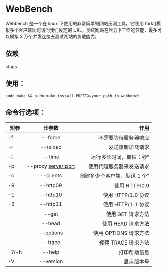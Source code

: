 # WebBench

Webbench 是一个在 linux 下使用的非常简单的网站压测工具。它使用 fork()模拟多个客户端同时访问我们设定的 URL，测试网站在压力下工作的性能，最多可以模拟 3 万个并发连接去测试网站的负载能力。

## 依赖

ctags

## 使用：

    sudo make && sudo make install PREFIX=your_path_to_webbench

## 命令行选项：

| 短参  |        长参数         |                         作用 |
| ----- | :-------------------: | ---------------------------: |
| -f    |        --force        |         不需要等待服务器响应 |
| -r    |       --reload        |             发送重新加载请求 |
| -t    |     --time <sec>      |      运行多长时间，单位：秒" |
| -p    | --proxy <server:port> |     使用代理服务器来发送请求 |
| -c    |     --clients <n>     | 创建多少个客户端，默认 1 个" |
| -9    |       --http09        |                使用 HTTP/0.9 |
| -1    |       --http10        |           使用 HTTP/1.0 协议 |
| -2    |       --http11        |           使用 HTTP/1.1 协议 |
|       |         --get         |            使用 GET 请求方法 |
|       |        --head         |           使用 HEAD 请求方法 |
|       |       --options       |        使用 OPTIONS 请求方法 |
|       |        --trace        |          使用 TRACE 请求方法 |
| -?/-h |        --help         |                 打印帮助信息 |
| -V    |       --version       |                   显示版本号 |
